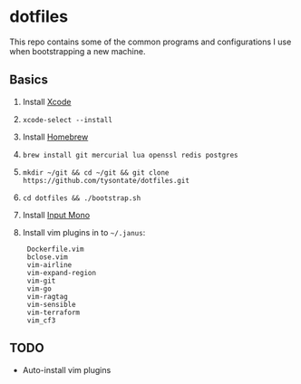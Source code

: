 # dotfiles

This repo contains some of the common programs and configurations I use
when bootstrapping a new machine.

## Basics

1. Install [Xcode](https://itunes.apple.com/us/app/xcode/id497799835?mt=12)

2. `xcode-select --install`

3. Install [Homebrew](http://brew.sh)

4. `brew install git mercurial lua openssl redis postgres`

5. `mkdir ~/git && cd ~/git && git clone https://github.com/tysontate/dotfiles.git`

6. `cd dotfiles && ./bootstrap.sh`

7. Install [Input Mono](http://input.fontbureau.com)

8. Install vim plugins in to `~/.janus`:

        Dockerfile.vim
        bclose.vim
        vim-airline
        vim-expand-region
        vim-git
        vim-go
        vim-ragtag
        vim-sensible
        vim-terraform
        vim_cf3

## TODO

* Auto-install vim plugins
